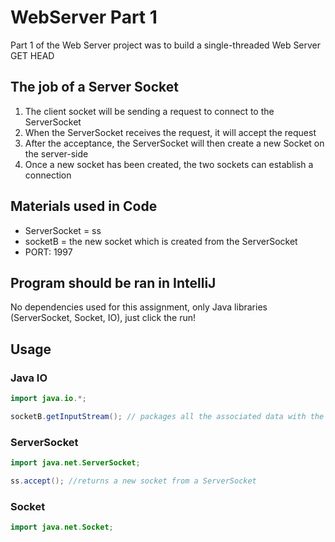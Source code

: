 # WebServer Part 1

Part 1 of the Web Server project was to build a single-threaded Web Server
GET HEAD
## The job of a Server Socket
1. The client socket will be sending a request to connect to the ServerSocket
2. When the ServerSocket receives the request, it will accept the request
3. After the acceptance, the ServerSocket will then create a new Socket on the server-side
4. Once a new socket has been created, the two sockets can establish a connection

## Materials used in Code
- ServerSocket = ss
- socketB = the new socket which is created from the ServerSocket
- PORT: 1997

## Program should be ran in IntelliJ

No dependencies used for this assignment, only Java libraries (ServerSocket, Socket, IO), just click the run!
## Usage
### Java IO

```java
import java.io.*;

socketB.getInputStream(); // packages all the associated data with the socket
```

### ServerSocket
```java
import java.net.ServerSocket;

ss.accept(); //returns a new socket from a ServerSocket
```

### Socket
```java
import java.net.Socket;
```